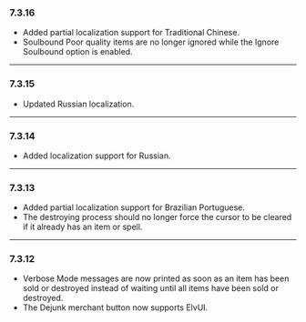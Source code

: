 ### 7.3.16
* Added partial localization support for Traditional Chinese.
* Soulbound Poor quality items are no longer ignored while the Ignore Soulbound option is enabled.

*****

### 7.3.15
* Updated Russian localization.

*****

### 7.3.14
* Added localization support for Russian.

*****

### 7.3.13
* Added partial localization support for Brazilian Portuguese.
* The destroying process should no longer force the cursor to be cleared if it already has an item or spell.

*****

### 7.3.12
* Verbose Mode messages are now printed as soon as an item has been sold or destroyed instead of waiting until all items have been sold or destroyed.
* The Dejunk merchant button now supports ElvUI.

